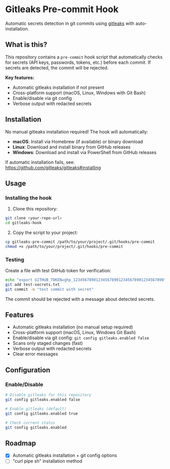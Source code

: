 # Gitleaks Pre-commit Hook

Automatic secrets detection in git commits using [gitleaks](https://github.com/gitleaks/gitleaks) with auto-installation.

## What is this?

This repository contains a `pre-commit` hook script that automatically checks for secrets (API keys, passwords, tokens, etc.) before each commit. If secrets are detected, the commit will be rejected.

**Key features:**
- Automatic gitleaks installation if not present
- Cross-platform support (macOS, Linux, Windows with Git Bash)
- Enable/disable via git config
- Verbose output with redacted secrets

## Installation

No manual gitleaks installation required! The hook will automatically:

- **macOS**: Install via Homebrew (if available) or binary download
- **Linux**: Download and install binary from GitHub releases  
- **Windows**: Download and install via PowerShell from GitHub releases

If automatic installation fails, see: https://github.com/gitleaks/gitleaks#installing

## Usage

### Installing the hook

1. Clone this repository:
```bash
git clone <your-repo-url>
cd gitleaks-hook
```

2. Copy the script to your project:
```bash
cp gitleaks-pre-commit /path/to/your/project/.git/hooks/pre-commit
chmod +x /path/to/your/project/.git/hooks/pre-commit
```

### Testing

Create a file with test GitHub token for verification:

```bash
echo "export GITHUB_TOKEN=ghp_1234567890123456789012345678901234567890" > test-secrets.txt
git add test-secrets.txt
git commit -m "test commit with secret"
```

The commit should be rejected with a message about detected secrets.

## Features

- Automatic gitleaks installation (no manual setup required)
- Cross-platform support (macOS, Linux, Windows Git Bash)
- Enable/disable via git config: `git config gitleaks.enabled false`
- Scans only staged changes (fast)
- Verbose output with redacted secrets
- Clear error messages

## Configuration

### Enable/Disable

```bash
# Disable gitleaks for this repository
git config gitleaks.enabled false

# Enable gitleaks (default)
git config gitleaks.enabled true

# Check current status
git config gitleaks.enabled
```

## Roadmap

- [x] Automatic gitleaks installation + git config options
- [ ] "curl pipe sh" installation method